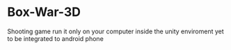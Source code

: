 # Box-War-3D
Shooting game run it only on your computer inside the unity enviroment  yet to be integrated to android phone

